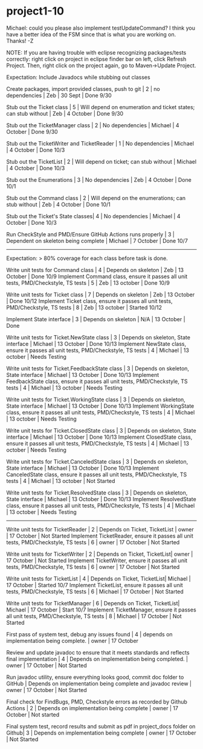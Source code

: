 # project1-10 #

Michael: could you please also implement testUpdateCommand? I think you have a better idea of the FSM since that is what you are working on. Thanks! -Z

NOTE: If you are having trouble with eclipse recognizing packages/tests correctly: right click on project in eclipse finder bar on left, click Refresh Project. Then, right click on the project again, go to Maven->Update Project. 

Expectation: Include Javadocs while stubbing out classes

Create packages, import provided classes, push to git | 2 | no dependencies | Zeb | 30 Sept | Done 9/30

Stub out the Ticket class | 5 | Will depend on enumeration and ticket states; can stub without | Zeb | 4 October | Done 9/30

Stub out the TicketManager class | 2 | No dependencies | Michael | 4 October | Done 9/30

Stub out the TicketWriter and TicketReader | 1 | No dependencies | Michael | 4 October | Done 10/3

Stub out the TicketList | 2 | Will depend on ticket; can stub without | Michael | 4 October | Done 10/3

Stub out the Enumerations | 3 | No dependencies | Zeb | 4 October | Done 10/1

Stub out the Command class | 2 | Will depend on the enumerations; can stub without | Zeb | 4 October | Done 10/1

Stub out the Ticket's State classes| 4 | No dependencies | Michael | 4 October | Done 10/3 

Run CheckStyle and PMD/Ensure GitHub Actions runs properly | 3 | Dependent on skeleton being complete | Michael | 7 October | Done 10/7

---

Expectation:  > 80% coverage for each class before task is done. 

Write unit tests for Command class | 4 | Depends on skeleton | Zeb | 13 October | Done 10/9
Implement Command class, ensure it passes all unit tests, PMD/Checkstyle, TS tests | 5 | Zeb | 13 october | Done 10/9

Write unit tests for Ticket class | 7 | Depends on skeleton | Zeb | 13 October | Done 10/12
Implement Ticket class, ensure it passes all unit tests, PMD/Checkstyle, TS tests | 8 | Zeb | 13 october | Started 10/12

Implement State interface | 3 | Depends on skeleton | N/A | 13 October | Done

Write unit tests for Ticket.NewState class | 3 | Depends on skeleton, State interface | Michael | 13 October | Done 10/13
Implement NewState class, ensure it passes all unit tests, PMD/Checkstyle, TS tests | 4 | Michael | 13 october | Needs Testing

Write unit tests for Ticket.FeedbackState class | 3 | Depends on skeleton, State interface | Michael | 13 October | Done 10/13
Implement FeedbackState class, ensure it passes all unit tests, PMD/Checkstyle, TS tests | 4 | Michael | 13 october | Needs Testing

Write unit tests for Ticket.WorkingState class | 3 | Depends on skeleton, State interface | Michael | 13 October | Done 10/13
Implement WorkingState class, ensure it passes all unit tests, PMD/Checkstyle, TS tests | 4 | Michael | 13 october | Needs Testing

Write unit tests for Ticket.ClosedState class | 3 | Depends on skeleton, State interface | Michael | 13 October | Done 10/13
Implement ClosedState class, ensure it passes all unit tests, PMD/Checkstyle, TS tests | 4 | Michael | 13 october | Needs Testing

Write unit tests for Ticket.CanceledState class | 3 | Depends on skeleton, State interface | Michael | 13 October | Done 10/13
Implement CanceledState class, ensure it passes all unit tests, PMD/Checkstyle, TS tests | 4 | Michael | 13 october | Not Started

Write unit tests for Ticket.ResolvedState class | 3 | Depends on skeleton, State interface | Michael | 13 October | Done 10/13
Implement ResolvedState class, ensure it passes all unit tests, PMD/Checkstyle, TS tests | 4 | Michael | 13 october | Needs Testing

---

Write unit tests for TicketReader | 2 | Depends on Ticket, TicketList | owner | 17 October | Not Started 
Implement TicketReader, ensure it passes all unit tests, PMD/Checkstyle, TS tests | 6 | owner | 17 October | Not Started 

Write unit tests for TicketWriter | 2 | Depends on Ticket, TicketList| owner | 17 October | Not Started 
Implement TicketWriter, ensure it passes all unit tests, PMD/Checkstyle, TS tests | 6 | owner | 17 October | Not Started 

Write unit tests for TicketList | 4 | Depends on Ticket, TicketList| Michael | 17 October | Started 10/7
Implement TicketList, ensure it passes all unit tests, PMD/Checkstyle, TS tests | 6 | Michael | 17 October | Not Started 

Write unit tests for TicketManager | 6 | Depends on Ticket, TicketList| Michael | 17 October | Start 10/7
Implement TicketManager, ensure it passes all unit tests, PMD/Checkstyle, TS tests | 8 | Michael | 17 October | Not Started 

First pass of system test, debug any issues found | 4 | depends on implementation being complete. | owner | 17 October

Review and update javadoc to ensure that it meets standards and reflects final implementation | 4 | Depends on implementation being completed. | owner | 17 October | Not Started

Run javadoc utility, ensure everything looks good, commit doc folder to GitHub | Depends on implementation being complete and javadoc review | owner | 17 October  | Not Started

Final check for FindBugs, PMD, Checkstyle errors as recorded by Github Actions | 2 | Depends on implementation being complete | owner | 17 October | Not started

Final system test, record results and submit as pdf in project_docs folder on Github| 3 | Depends on implementation being complete | owner | 17 October | Not Started



